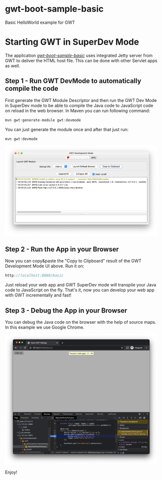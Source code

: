 # gwt-boot-sample-basic

Basic HelloWorld example for GWT

# Starting GWT in SuperDev Mode

The application _[gwt-boot-sample-basic](https://github.com/gwtboot/gwt-boot-samples/tree/master/gwt-boot-sample-basic)_ 
uses integrated Jetty server from GWT to deliver the HTML host file. 
This can be done with other Servlet apps as well.

## Step 1 - Run GWT DevMode to automatically compile the code

First generate the GWT Module Descriptor and then run the GWT Dev Mode 
in SuperDev mode to be able to compile the Java code to JavaScript code 
on reload in the web browser. In Maven you can run following command:

```java
mvn gwt:generate-module gwt:devmode
```

You can just generate the module once and after that just run:

```java
mvn gwt:devmode
```

![GWT Development Mode](gwt-boot-sample-development-mode.png?raw=true "GWT Development Mode")

## Step 2 - Run the App in your Browser

Now you can copy&paste the "Copy to Clipboard" result of the GWT Development Mode UI above. Run it on:

```java
http://localhost:8888/basic
```

Just reload your web app and GWT SuperDev mode will transpile your
Java code to JavaScript on the fly. That's it, now you can develop 
your web app with GWT incrementally and fast! 

## Step 3 - Debug the App in your Browser

You can debug the Java code on the browser with the help of source maps. In this example we use Google Chrome.

![GWT Debug Chrome](gwt-boot-sample-debugging.png?raw=true "GWT Debug Chrome")

Enjoy! 
